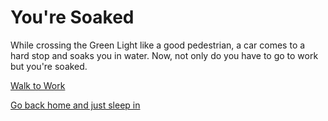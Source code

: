 # You're Soaked
While crossing the Green Light like a good pedestrian, a car comes to a hard stop and soaks you in water. Now, not only do you have to go to work but you're soaked.

[Walk to Work](walktowork.md)

[Go back home and just sleep in](fired.md)